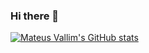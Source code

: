 ### Hi there 👋

[![Mateus Vallim's GitHub stats](https://github-readme-stats.vercel.app/api?username=vallimmateus&hide=stars,issues&count_private=true&show_icons=true&title_color=var(--color-text-primary)&text_color=var(--color-text-secondary))](https://github.com/anuraghazra/github-readme-stats)

<!--
**vallimmateus/vallimmateus** is a ✨ _special_ ✨ repository because its `README.md` (this file) appears on your GitHub profile.

Here are some ideas to get you started:

- 🔭 I’m currently working on ...
- 🌱 I’m currently learning ...
- 👯 I’m looking to collaborate on ...
- 🤔 I’m looking for help with ...
- 💬 Ask me about ...
- 📫 How to reach me: ...
- 😄 Pronouns: ...
- ⚡ Fun fact: ...
-->
